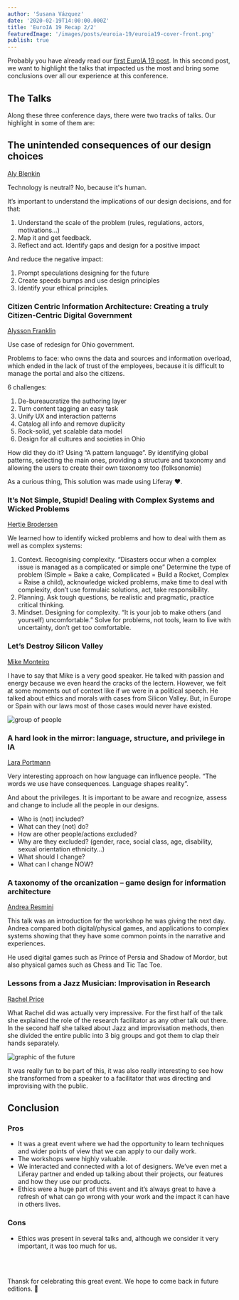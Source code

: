 ```yaml
---
author: 'Susana Vázquez'
date: '2020-02-19T14:00:00.000Z'
title: 'EuroIA 19 Recap 2/2'
featuredImage: '/images/posts/euroia-19/euroia19-cover-front.png'
publish: true
---
```


Probably you have already read our [first EuroIA 19 post](../euroia-19-part1). In this second post, we want to highlight the talks that impacted us the most and bring some conclusions over all our experience at this conference.


## The Talks

Along these three conference days, there were two tracks of talks. Our highlight in some of them are:

## The unintended consequences of our design choices

[Aly Blenkin](http://2019.euroia.org/person/aly-blenkin/) 

Technology is neutral? No, because it's human.

It’s important to understand the implications of our design decisions, and for that:

1. Understand the scale of the problem (rules, regulations, actors, motivations...)
2. Map it and get feedback.
3. Reflect and act. Identify gaps and design for a positive impact 

And reduce the negative impact:

1. Prompt speculations designing for the future
2. Create speeds bumps and use design principles
3. Identify your ethical principles.

### Citizen Centric Information Architecture: Creating a truly Citizen-Centric Digital Government

[Alysson Franklin](http://2019.euroia.org/person/alysson-franklin/)

Use case of redesign for Ohio government. 

Problems to face: who owns the data and sources and information overload, which ended in the lack of trust of the employees, because it is difficult to manage the portal and also the citizens.

6 challenges:

1. De-bureaucratize the authoring layer
2. Turn content tagging an easy task
3. Unify UX and interaction patterns
4. Catalog all info and remove duplicity
5. Rock-solid, yet scalable data model
6. Design for all cultures and societies in Ohio

How did they do it? Using “A pattern language”. By identifying global patterns, selecting the main ones, providing a structure and taxonomy and allowing the users to create their own taxonomy too (folksonomie)

As a curious thing, This solution was made using Liferay ❤️.

### It’s Not Simple, Stupid! Dealing with Complex Systems and Wicked Problems

[Hertje Brodersen](http://2019.euroia.org/person/hertje-brodersen/)
 
We learned how to identify wicked problems and how to deal with them as well as complex systems:

1. Context. Recognising complexity. “Disasters occur when a complex issue is managed as a complicated or simple one”
Determine the type of problem (Simple = Bake a cake, Complicated = Build a Rocket, Complex = Raise a child), acknowledge wicked problems, make time to deal with complexity, don’t use formulaic solutions, act, take responsibility.
2. Planning. Ask tough questions, be realistic and pragmatic, practice critical thinking.
3. Mindset. Designing for complexity. “It is your job to make others (and yourself) uncomfortable.” Solve for problems, not tools, learn to live with uncertainty, don’t get too comfortable.

### Let’s Destroy Silicon Valley

[Mike Monteiro](http://2019.euroia.org/person/mike-monteiro/)

I have to say that Mike is a very good speaker. He talked with passion and energy because we even heard the cracks of the lectern. However, we felt at some moments out of context like if we were in a political speech. He talked about ethics and morals with cases from Silicon Valley. But, in Europe or Spain with our laws most of those cases would never have existed.

![group of people](/images/posts/euroia-19/euroia19-unionize.jpg)

### A hard look in the mirror: language, structure, and privilege in IA

[Lara Portmann](http://2019.euroia.org/person/lara-portmann/)

Very interesting approach on how language can influence people. “The words we use have consequences. Language shapes reality”.

And about the privileges. It is important to be aware and recognize, assess and change to include all the people in our designs.

- Who is (not) included?
- What can they (not) do?
- How are other people/actions excluded?
- Why are they excluded? (gender, race, social class, age, disability, sexual orientation ethnicity...)
- What should I change?
- What can I change NOW? 

### A taxonomy of the orcanization – game design for information architecture

[Andrea Resmini](http://2019.euroia.org/person/andrea-resmini/)

This talk was an introduction for the workshop he was giving the next day. Andrea compared both digital/physical games, and applications to complex systems showing that they have some common points in the narrative and experiences.

He used digital games such as Prince of Persia and Shadow of Mordor, but also physical games such as Chess and Tic Tac Toe.

 
### Lessons from a Jazz Musician: Improvisation in Research

[Rachel Price](http://2019.euroia.org/person/rachel-price/)

What Rachel did was actually very impressive. 
For the first half of the talk she explained the role of the research facilitator as any other talk out there. In the second half she talked about Jazz and improvisation methods, then she divided the entire public into 3 big groups and got them to clap their hands separately.

![graphic of the future](/images/posts/euroia-19/euroia19-embellistments.png)

It was really fun to be part of this, it was also really interesting to see how she transformed from a speaker to a facilitator that was directing and improvising with the public.

## Conclusion

### Pros

- It was a great event where we had the opportunity to learn techniques and wider points of view  that we can apply to our daily work.
- The workshops were highly valuable.
- We interacted and connected with a lot of designers. We’ve even met a Liferay partner and ended up talking about their projects, our features and how they use our products.
- Ethics were a huge part of this event and it’s always great to have a refresh of what can go wrong with your work and the impact it can have in others lives.

### Cons

- Ethics was present in several talks and, although we consider it very important, it was too much for us.

<br/>
<br/>

Thansk for celebrating this great event. We hope to come back in future editions. 🤗
